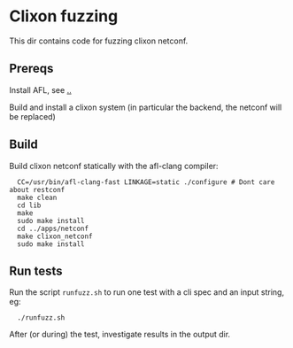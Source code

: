 # Clixon fuzzing

This dir contains code for fuzzing clixon netconf.

## Prereqs

Install AFL, see [..](..)

Build and install a clixon system (in particular the backend, the netconf will be replaced)

## Build

Build clixon netconf statically with the afl-clang compiler:
```
  CC=/usr/bin/afl-clang-fast LINKAGE=static ./configure # Dont care about restconf
  make clean
  cd lib
  make
  sudo make install
  cd ../apps/netconf
  make clixon_netconf
  sudo make install
```

## Run tests

Run the script `runfuzz.sh` to run one test with a cli spec and an input string, eg:
```
  ./runfuzz.sh
```

After (or during) the test, investigate results in the output dir.
